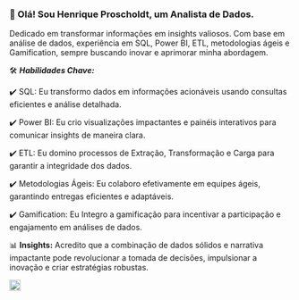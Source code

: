 ### 👋 Olá! Sou Henrique Proscholdt, um Analista de Dados.

Dedicado em transformar informações em insights valiosos. Com base em análise de dados, experiência em SQL, Power BI, ETL, metodologias ágeis e Gamification, sempre buscando inovar e aprimorar minha abordagem.

🛠️ ***Habilidades Chave:***

✔️ SQL: Eu transformo dados em informações acionáveis usando consultas eficientes e análise detalhada.

✔️ Power BI: Eu crio visualizações impactantes e painéis interativos para comunicar insights de maneira clara.

✔️ ETL: Eu domino processos de Extração, Transformação e Carga para garantir a integridade dos dados.

✔️ Metodologias Ágeis: Eu colaboro efetivamente em equipes ágeis, garantindo entregas eficientes e adaptáveis.

✔️ Gamification: Eu Integro a gamificação para incentivar a participação e engajamento em análises de dados.

📊 **Insights:**
Acredito que a combinação de dados sólidos e narrativa impactante pode revolucionar a tomada de decisões, impulsionar a inovação e criar estratégias robustas.

<img width="20" height="20" src="https://cdn.jsdelivr.net/gh/devicons/devicon@latest/icons/trêsdsmax/trêsdsmax-original.svg"/>
          


